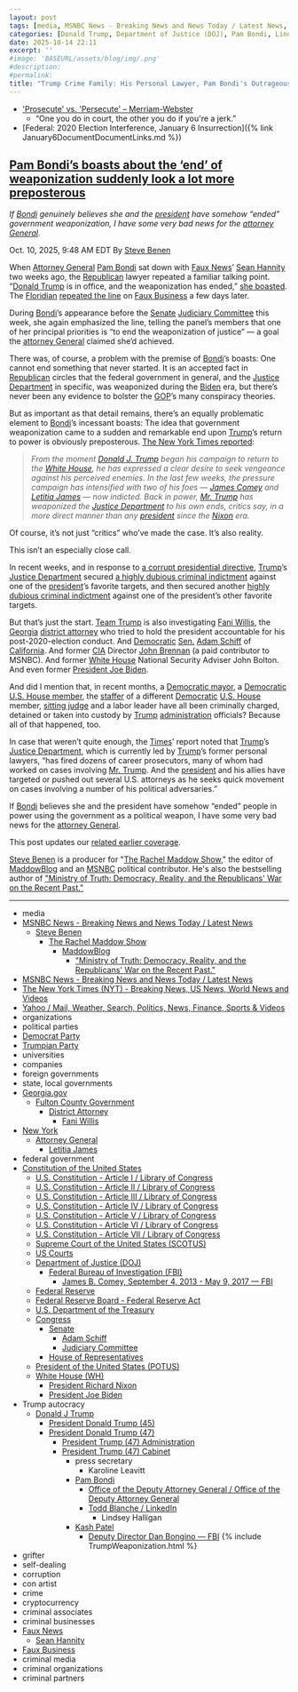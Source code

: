 ```yaml
---
layout: post
tags: [media, MSNBC News - Breaking News and News Today / Latest News, Steve Benen, The Rachel Maddow Show, MaddowBlog, “Ministry of Truth – Democracy Reality and the Republicans’ War on the Recent Past.”, MSNBC News - Breaking News and News Today / Latest News, The New York Times (NYT) - Breaking News US News World News and Videos, Yahoo / Mail Weather Search Politics News Finance Sports & Videos, organizations, political parties, Democrat Party, Trumpian Party, universities, companies, foreign governments, state local governments, Georgia.gov, Fulton County Government, District Attorney, Fani Willis, New York, Attorney General, Letitia James, federal government, Constitution of the United States, U.S. Constitution - Article I / Library of Congress, U.S. Constitution - Article II / Library of Congress, U.S. Constitution - Article III / Library of Congress, U.S. Constitution - Article IV / Library of Congress, U.S. Constitution - Article V / Library of Congress, U.S. Constitution - Article VI / Library of Congress, U.S. Constitution - Article VII / Library of Congress, Supreme Court of the United States (SCOTUS), US Courts, Department of Justice (DOJ), Federal Bureau of Investigation (FBI), James B. Comey September 4 2013 - May 9 2017 — FBI, Federal Reserve, Federal Reserve Board - Federal Reserve Act, U.S. Department of the Treasury, Congress, Senate, Adam Schiff, Judiciary Committee, House of Representatives, President of the United States (POTUS), White House (WH), President Richard Nixon, President Joe Biden, Trump autocracy, Donald J Trump, President Donald Trump (45), President Donald Trump (47), President Trump (47) Administration, President Trump (47) Cabinet, press secretary, Karoline Leavitt, Pam Bondi, Office of the Deputy Attorney General / Office of the Deputy Attorney General, Todd Blanche / LinkedIn, Lindsey Halligan, Kash Patel, Deputy Director Dan Bongino — FBI, grifter, self-dealing, corruption, con artist, crime, cryptocurrency, criminal associates, criminal businesses, Faux News, Sean Hannity, Faux Business, criminal media, criminal organizations, criminal partners]
categories: [Donald Trump, Department of Justice (DOJ), Pam Bondi, Lindsey Halligan, perceived enemies, weaponization, Federal Bureau of Investigation (FBI), James Comey, New York Attorney General, Letitia, James]
date: 2025-10-14 22:11
excerpt: ''
#image: 'BASEURL/assets/blog/img/.png'
#description:
#permalink:
title: "Trump Crime Family: His Personal Lawyer, Pam Bondi's Outrageous Lies That The Department of Justice (DOJ) Isn’t Weaponized"
---
```


- ['Prosecute' vs. 'Persecute' – Merriam-Webster](https://www.merriam-webster.com/grammar/prosecuted-vs-persecuted-usage)
    - “One you do in court, the other you do if you're a jerk.”
- [Federal: 2020 Election Interference, January 6 Insurrection]({% link January6DocumentDocumentLinks.md %})

## [Pam Bondi’s boasts about the ‘end’ of weaponization suddenly look a lot more preposterous](https://www.msnbc.com/rachel-maddow-show/maddowblog/pam-bondis-boasts-end-weaponization-suddenly-look-lot-preposterous-rcna236855)

*If [Bondi](https://www.justice.gov/ag/staff-profile/meet-attorney-general/) genuinely believes she and the [president](https://www.whitehouse.gov/) have somehow “ended” government weaponization, I have some very bad news for the [attorney General](https://www.justice.gov/).*

Oct. 10, 2025, 9:48 AM EDT
By [Steve Benen](https://www.msnbc.com/author/steve-benen-ncpn433601)

When [Attorney General](https://www.justice.gov/) [Pam Bondi](https://www.justice.gov/ag/staff-profile/meet-attorney-general/) sat down with [Faux News](https://www.foxnews.com/)’ [Sean Hannity](https://www.foxnews.com/person/h/sean-hannity) two weeks ago, the [Republican](https://www.gop.com/) lawyer repeated a familiar talking point. “[Donald Trump](https://www.donaldjtrump.com/) is in office, and the weaponization has ended,” [she boasted](https://www.yahoo.com/news/articles/pam-bondi-claims-weaponization-ended-141332238.html). The [Floridian](https://www.justice.gov/ag/staff-profile/meet-attorney-general/) [repeated the line](https://bsky.app/profile/atrupar.com/post/3m24xo4ce6g2f) on [Faux Business](https://www.foxnews.com/) a few days later.

During [Bondi](https://www.justice.gov/ag/staff-profile/meet-attorney-general/)’s appearance before the [Senate](https://www.senate.gov/) [Judiciary Committee](http://www.judiciary.senate.gov/) this week, she again emphasized the line, telling the panel’s members that one of her principal priorities is “to end the weaponization of justice” — a goal the [attorney General](https://www.justice.gov/) claimed she’d achieved.

There was, of course, a problem with the premise of [Bondi](https://www.justice.gov/ag/staff-profile/meet-attorney-general/)’s boasts: One cannot end something that never started. It is an accepted fact in [Republican](https://www.gop.com/) circles that the federal government in general, and the [Justice Department](https://www.justice.gov/) in specific, was weaponized during the [Biden](https://bidenwhitehouse.archives.gov/) era, but there’s never been any evidence to bolster the [GOP](https://www.gop.com/)’s many conspiracy theories.

But as important as that detail remains, there’s an equally problematic element to [Bondi](https://www.justice.gov/ag/staff-profile/meet-attorney-general/)’s incessant boasts: The idea that government weaponization came to a sudden and remarkable end upon [Trump](https://www.donaldjtrump.com/)’s return to power is obviously preposterous. [The New York Times reported](https://www.nytimes.com/interactive/2025/10/07/us/politics/trump-enemies-justice-department-investigations.html):

> *From the moment [Donald J. Trump](https://www.donaldjtrump.com/) began his campaign to return to the [White House](https://www.whitehouse.gov/), he has expressed a clear desire to seek vengeance against his perceived enemies. In the last few weeks, the pressure campaign has intensified with two of his foes — [James Comey](https://www.fbi.gov/history/directors/james-b-comey/) and [Letitia James](https://ag.ny.gov/about/meet-letitia-james/) — now indicted. Back in power, [Mr. Trump](https://www.donaldjtrump.com/) has weaponized the [Justice Department](https://www.justice.gov/) to his own ends, critics say, in a more direct manner than any [president](https://www.whitehouse.gov/) since the [Nixon](https://www.nixonlibrary.gov/) era.*

Of course, it’s not just “critics” who’ve made the case. It’s also reality.

This isn’t an especially close call.

In recent weeks, and in response to [a corrupt presidential directive](https://www.msnbc.com/rachel-maddow-show/maddowblog/trumps-directive-ag-bondi-seen-impeachment-level-scandal-rcna232888), [Trump](https://www.donaldjtrump.com/)’s [Justice Department](https://www.justice.gov/) secured [a highly dubious criminal indictment](https://www.msnbc.com/rachel-maddow-show/maddowblog/trump-orchestrates-james-comey-indictment-fbi-justice-corruption-rcna233857) against one of the [president](https://www.donaldjtrump.com/)’s favorite targets, and then secured another [highly dubious criminal indictment](https://www.msnbc.com/rachel-maddow-show/maddowblog/one-thing-letitia-james-james-comey-indictments-common-rcna236837) against one of the president’s other favorite targets.

But that’s just the start. [Team Trump](https://www.donaldjtrump.com/) is also investigating [Fani Willis](https://www.msnbc.com/rachel-maddow-show/maddowblog/fani-willis-faces-subpoena-trumps-justice-department-joining-unsettlin-rcna234429), the [Georgia](https://www.georgia.gov/) [district attorney](https://fultoncountyga.gov/Inside-Fulton-County/Fulton-County-Departments/District-Attorney/DA-Executive-Team/Fani-Willis) who tried to hold the president accountable for his post-2020-election conduct. And [Democratic](https://www.democrats.org/) [Sen.](https://www.senate.gov/) [Adam Schiff](https://www.msnbc.com/rachel-maddow-show/maddowblog/adam-schiff-tries-turn-tables-pushes-investigation-fhfas-pulte-rcna230346) of [California](https://www.ca.gov/). And former [CIA](https://www.cia.gov/) Director [John Brennan](https://www.msnbc.com/rachel-maddow-show/maddowblog/doj-says-comey-brennan-perceived-trump-foes-are-criminal-investigation-rcna217731) (a paid contributor to MSNBC). And former [White House](https://www.whitehouse.gov/) National Security Adviser John Bolton. And even former [President Joe Biden](https://www.msnbc.com/rachel-maddow-show/maddowblog/trump-targets-biden-new-investigation-republican-endgame-comes-focus-rcna211131).

And did I mention that, in recent months, a [Democratic mayor](https://www.msnbc.com/rachel-maddow-show/maddowblog/newark-mayor-ras-baraka-sues-alina-habba-ice-arrest-rcna210629), a [Democratic U.S. House member](https://www.msnbc.com/rachel-maddow-show/maddowblog/rep-lamonica-mciver-arrested-ice-new-jersey-alina-habba-rcna207334), the [staffer](https://www.nytimes.com/2025/05/31/nyregion/nadler-aide-handcuffed-federal-agents.html) of a different [Democratic](https://www.democrats.org/) [U.S. House](https://www.house.gov=) member, [sitting judge](https://www.msnbc.com/rachel-maddow-show/maddowblog/fbi-arrests-judge-wisconsin-ag-pam-bondi-directs-new-threats-judiciary-rcna203061) and a labor leader have all been criminally charged, detained or taken into custody by [Trump](https://www.donaldjtrump.com/) [administration](https://www.whitehouse.gov/administration/) officials? Because all of that happened, too.

In case that weren’t quite enough, the [Times](https://www.nytimes.com/)’ report noted that [Trump](https://www.donaldjtrump.com/)’s [Justice Department](https://www.justice.gov/), which is currently led by [Trump](https://www.donaldjtrump.com/)’s former personal lawyers, “has fired dozens of career prosecutors, many of whom had worked on cases involving [Mr. Trump](https://www.donaldjtrump.com/). And the [president](https://www.donaldjtrump.com/) and his allies have targeted or pushed out several U.S. attorneys as he seeks quick movement on cases involving a number of his political adversaries.”

If [Bondi](https://www.justice.gov/ag/staff-profile/meet-attorney-general/) believes she and the president have somehow “ended” people in power using the government as a political weapon, I have some very bad news for the [attorney General](https://www.justice.gov/).

This post updates our [related earlier coverage](https://www.msnbc.com/rachel-maddow-show/maddowblog/fani-willis-faces-subpoena-trumps-justice-department-joining-unsettlin-rcna234429).

[Steve Benen](https://www.msnbc.com/author/steve-benen-ncpn433601) is a producer for "[The Rachel Maddow Show](https://www.msnbc.com/rachel-maddow-show)," the editor of [MaddowBlog](https://www.msnbc.com/rachel-maddow-show) and an [MSNBC](https://www.msnbc.com/) political contributor. He's also the bestselling author of ["Ministry of Truth: Democracy, Reality, and the Republicans' War on the Recent Past."](https://www.harpercollins.com/products/ministry-of-truth-steve-benen)

----
- media
- [MSNBC News - Breaking News and News Today / Latest News](https://www.msnbc.com/)
    - [Steve Benen](https://www.msnbc.com/author/steve-benen-ncpn433601)
        - [The Rachel Maddow Show](https://www.msnbc.com/rachel-maddow-show)
            - [MaddowBlog](https://www.msnbc.com/rachel-maddow-show)
                - ["Ministry of Truth: Democracy, Reality, and the Republicans' War on the Recent Past."](https://www.harpercollins.com/products/ministry-of-truth-steve-benen)
- [MSNBC News - Breaking News and News Today / Latest News](https://www.msnbc.com/)
- [The New York Times (NYT) - Breaking News, US News, World News and Videos](https://www.nytimes.com/)
- [Yahoo / Mail, Weather, Search, Politics, News, Finance, Sports & Videos](https://www.yahoo.com/)
- organizations
- political parties
- [Democrat Party](https://www.democrats.org/)
- [Trumpian Party](https://www.gop.com/)
- universities
- companies
- foreign governments
- state, local governments 
- [Georgia.gov](https://georgia.gov/)
    - [Fulton County Government](https://fultoncountyga.gov/)
        - [District Attorney](https://fultoncountyga.gov/Inside-Fulton-County/Fulton-County-Departments/District-Attorney)
            - [Fani Willis](https://fultoncountyga.gov/Inside-Fulton-County/Fulton-County-Departments/District-Attorney/DA-Executive-Team/Fani-Willis)
- [New York](https://www.ny.gov/)
    - [Attorney General](https://ag.ny.gov/)
        - [Letitia James](https://ag.ny.gov/about/meet-letitia-james)
- federal government
- [Constitution of the United States](https://constitution.congress.gov/constitution/)
    - [U.S. Constitution - Article I / Library of Congress](https://constitution.congress.gov/constitution/article-1/)
    - [U.S. Constitution - Article II / Library of Congress](https://constitution.congress.gov/constitution/article-2/)
    - [U.S. Constitution - Article III / Library of Congress](https://constitution.congress.gov/constitution/article-3/)
    - [U.S. Constitution - Article IV / Library of Congress](https://constitution.congress.gov/constitution/article-4/)
    - [U.S. Constitution - Article V / Library of Congress](https://constitution.congress.gov/constitution/article-5/)
    - [U.S. Constitution - Article VI / Library of Congress](https://constitution.congress.gov/constitution/article-6/)
    - [U.S. Constitution - Article VII / Library of Congress](https://constitution.congress.gov/constitution/article-7/)
    - [Supreme Court of the United States (SCOTUS)](https://www.supremecourt.gov/)
    - [US Courts](https://www.uscourts.gov/)
    - [Department of Justice (DOJ)](https://www.justice.gov/)
        - [Federal Bureau of Investigation (FBI)](https://www.fbi.gov/)
            - [James B. Comey, September 4, 2013 - May 9, 2017 — FBI](https://www.fbi.gov/history/directors/james-b-comey/)
    - [Federal Reserve](https://www.federalreserve.gov/)
    - [Federal Reserve Board - Federal Reserve Act](https://www.federalreserve.gov/aboutthefed/fract.htm)
    - [U.S. Department of the Treasury](https://home.treasury.gov/)
    - [Congress](https://www.congress.gov/)
        - [Senate](https://www.senate.gov/)
            - [Adam Schiff](https://www.schiff.senate.gov/)
            - [Judiciary Committee](http://www.judiciary.senate.gov/)
        - [House of Representatives](https://www.house.gov/)
     - [President of the United States (POTUS)](https://www.whitehouse.gov/)
    - [White House (WH)](https://www.whitehouse.gov/)
        - [President Richard Nixon](https://www.nixonlibrary.gov/)
        - [President Joe Biden](https://bidenwhitehouse.archives.gov/)
- Trump autocracy
    - [Donald J Trump](https://www.donaldjtrump.com/)
        - [President Donald Trump (45)](https://trumpwhitehouse.archives.gov/)
        - [President Donald Trump (47)](https://www.whitehouse.gov/administration/donald-j-trump/)
            - [President Trump (47) Administration](https://www.whitehouse.gov/administration/)
            - [President Trump (47) Cabinet](https://www.whitehouse.gov/administration/the-cabinet/)
                - press secretary
                    - Karoline Leavitt
                - [Pam Bondi](https://www.justice.gov/ag/staff-profile/meet-attorney-general)
                    - [Office of the Deputy Attorney General / Office of the Deputy Attorney General](https://www.justice.gov/dag)
                    - [Todd Blanche / LinkedIn](https://www.linkedin.com/in/toddblanche/)
                        - Lindsey Halligan
                - [Kash Patel](https://www.fbi.gov/about/leadership-and-structure/director-patel)
                    - [Deputy Director Dan Bongino — FBI](https://www.fbi.gov/about/leadership-and-structure/deputy-director-dan-bongino)
{% include TrumpWeaponization.html %}
- grifter
- self-dealing
- corruption
- con artist
- crime
- cryptocurrency
- criminal associates
- criminal businesses
- [Faux News](https://www.foxnews.com/)
    - [Sean Hannity](https://www.foxnews.com/person/h/sean-hannity)
- [Faux Business](https://www.foxbusiness.com/)
- criminal media
- criminal organizations
- criminal partners